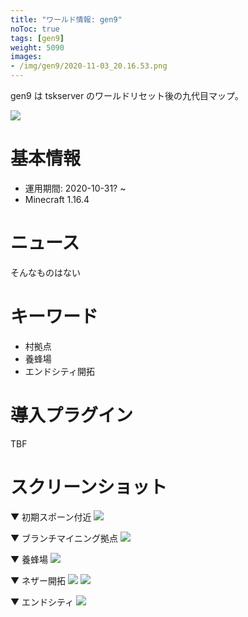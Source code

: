 ```yaml
---
title: "ワールド情報: gen9"
noToc: true
tags: [gen9]
weight: 5090
images:
- /img/gen9/2020-11-03_20.16.53.png
---
```


gen9 は tskserver のワールドリセット後の九代目マップ。

![](/img/gen9/2020-11-03_20.16.53.png)

# 基本情報
- 運用期間: 2020-10-31? ~
- Minecraft 1.16.4

# ニュース
そんなものはない

# キーワード
- 村拠点
- 養蜂場
- エンドシティ開拓

# 導入プラグイン
TBF

# スクリーンショット
▼ 初期スポーン付近
![](/img/gen9/2020-10-31_16.59.00.png)

▼ ブランチマイニング拠点
![](/img/gen9/2020-11-03_20.16.53.png)

▼ 養蜂場
![](/img/gen9/2020-11-07_01.27.14.png)

▼ ネザー開拓
![](/img/gen9/2020-11-17_21.16.45.png)
![](/img/gen9/2020-11-18_19.06.14.png)

▼ エンドシティ
![](/img/gen9/2020-11-23_22.14.21.png)
